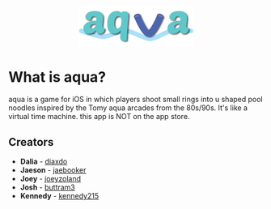 <div display="block" align="center"><img width=45% src="https://github.com/diaxdo/aqua/blob/master/ASSETS/name.png"></div>

# What is aqua?
aqua is a game for iOS in which players shoot small rings into u shaped pool noodles inspired by the Tomy aqua arcades from the 80s/90s. It's like a virtual time machine. this app is NOT on the app store. 

## Creators

* **Dalia**  - [diaxdo](https://github.com/diaxdo)
* **Jaeson**  - [jaebooker](https://github.com/jaebooker)
* **Joey**  - [joeyzoland](https://github.com/joeyzoland)
* **Josh**  - [buttram3](https://github.com/buttram3)
* **Kennedy**  - [kennedy215](https://github.com/kennedy215)


